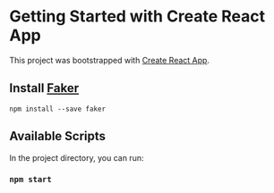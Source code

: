 # Getting Started with Create React App

This project was bootstrapped with [Create React App](https://github.com/facebook/create-react-app).


## Install [Faker](https://github.com/Marak/faker.js)
```npm install --save faker```


## Available Scripts

In the project directory, you can run:

### `npm start`

